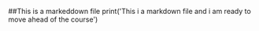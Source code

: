 ##This is a markeddown file
print('This i a markdown file and i am ready to move ahead of the course')

